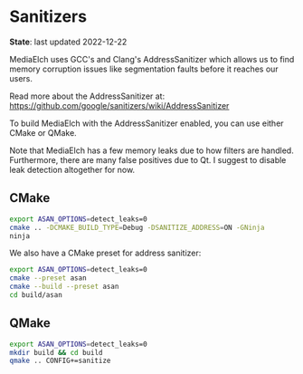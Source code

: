 # Sanitizers

__State__: last updated 2022-12-22

MediaElch uses GCC's and Clang's AddressSanitizer which allows us to find
memory corruption issues like segmentation faults before it reaches our
users.

Read more about the AddressSanitizer at:
<https://github.com/google/sanitizers/wiki/AddressSanitizer>

To build MediaElch with the AddressSanitizer enabled, you can use either
CMake or QMake.

Note that MediaElch has a few memory leaks due to how filters are handled.
Furthermore, there are many false positives due to Qt.
I suggest to disable leak detection altogether for now.

## CMake

```sh
export ASAN_OPTIONS=detect_leaks=0
cmake .. -DCMAKE_BUILD_TYPE=Debug -DSANITIZE_ADDRESS=ON -GNinja
ninja
```

We also have a CMake preset for address sanitizer:

```sh
export ASAN_OPTIONS=detect_leaks=0
cmake --preset asan
cmake --build --preset asan
cd build/asan
```

## QMake

```sh
export ASAN_OPTIONS=detect_leaks=0
mkdir build && cd build
qmake .. CONFIG+=sanitize
```
